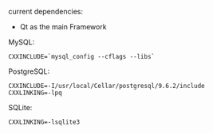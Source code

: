 current dependencies:
- Qt as the main Framework

MySQL:
```
CXXINCLUDE=`mysql_config --cflags --libs`
```

PostgreSQL:  
```
CXXINCLUDE=-I/usr/local/Cellar/postgresql/9.6.2/include  
CXXLINKING=-lpq
```

SQLite:  
```
CXXLINKING=-lsqlite3
```

